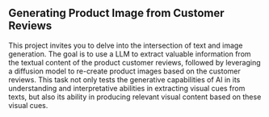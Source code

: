 ## Generating Product Image from Customer Reviews
This project invites you to delve into the intersection of text and image generation. The goal is to
use a LLM to extract valuable information from the textual content of the product customer reviews,
followed by leveraging a diffusion model to re-create product images based on the customer reviews.
This task not only tests the generative capabilities of AI in its understanding and interpretative
abilities in extracting visual cues from texts, but also its ability in producing relevant visual content
based on these visual cues.
